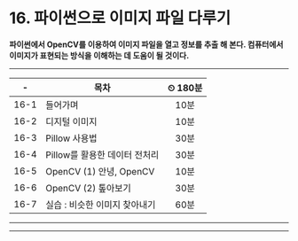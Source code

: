 # 16. 파이썬으로 이미지 파일 다루기

**파이썬에서 OpenCV를 이용하여 이미지 파일을 열고 정보를 추출 해 본다. 컴퓨터에서 이미지가 표현되는 방식을 이해하는 데 도움이 될 것이다.**

---

|-|목차|⏲ 180분|
|:---:|---|:---:|
|16-1| 들어가며 | 10분|
|16-2| 디지털 이미지 | 10분|
|16-3| Pillow 사용법 | 30분|
|16-4| Pillow를 활용한 데이터 전처리 | 30분|
|16-5| OpenCV (1) 안녕, OpenCV | 10분|
|16-6| OpenCV (2) 톺아보기 | 30분|
|16-7| 실습 : 비슷한 이미지 찾아내기 | 60분|


---


---

